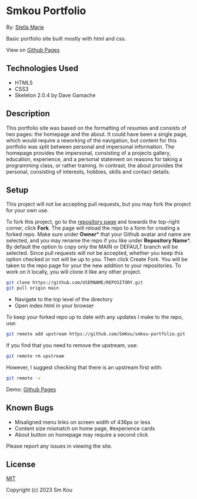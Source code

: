 # Smkou Portfolio

By: [Stella Marie](http://smkou.com)

Basic portfolio site built mostly with html and css.

View on [Github Pages](https://smkou.github.io/epicodus-portfolio/)

## Technologies Used

- HTML5
- CSS3
- Skeleton 2.0.4 by Dave Gamache

## Description

This portfolio site was based on the formatting of resumes and consists of two pages: the homepage and the about. It could have been a single page, which would require a reworking of the navigation, but content for this portfolio was split between personal and impersonal information. The homepage provides the impersonal, consisting of a projects gallery, education, experience, and a personal statement on reasons for taking a programming class, or rather training. In contrast, the about provides the personal, consisting of interests, hobbies, skills and contact details.

## Setup

This project will not be accepting pull requests, but you may fork the project for your own use.

To fork this project, go to the [repository page](https://github.com/SmKou/epicodus-portfolio) and towards the top-right corner, click **Fork**. The page will reload the repo to a form for creating a forked repo. Make sure under **Owner*** that your Github avatar and name are selected, and you may rename the repo if you like under **Repository Name***. By default the option to copy only the MAIN or DEFAULT branch will be selected. Since pull requests will not be accepted, whether you keep this option checked or not will be up to you. Then click Create Fork. You will be taken to the repo page for your the new addition to your repositories. To work on it locally, you will clone it like any other project.

```bash
git clone https://github.com/USERNAME/REPOSITORY.git
git pull origin main
```

- Navigate to the top level of the directory
- Open index.html in your browser

To keep your forked repo up to date with any updates I make to the repo, use: 

```bash
git remote add upstream https://github.com/SmKou/smkou-portfolio.git
```

If you find that you need to remove the upstream, use:

```bash
git remote rm upstream
```

However, I suggest checking that there is an upstream first with:

```bash
git remote -v
```

Demo: [Github Pages](https://smkou.github.io/epicodus-portfolio/)

## Known Bugs

- Misaligned menu links on screen width of 436px or less
- Content size mismatch on home page, #experience cards
- About button on homepage may require a second click

Please report any issues in viewing the site.

## License

[MIT](https://choosealicense.com/licenses/mit/)

Copyright (c) 2023 Sm Kou
